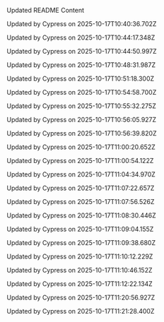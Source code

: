 Updated README Content

Updated by Cypress on 2025-10-17T10:40:36.702Z

Updated by Cypress on 2025-10-17T10:44:17.348Z

Updated by Cypress on 2025-10-17T10:44:50.997Z

Updated by Cypress on 2025-10-17T10:48:31.987Z

Updated by Cypress on 2025-10-17T10:51:18.300Z

Updated by Cypress on 2025-10-17T10:54:58.700Z

Updated by Cypress on 2025-10-17T10:55:32.275Z

Updated by Cypress on 2025-10-17T10:56:05.927Z

Updated by Cypress on 2025-10-17T10:56:39.820Z

Updated by Cypress on 2025-10-17T11:00:20.652Z

Updated by Cypress on 2025-10-17T11:00:54.122Z

Updated by Cypress on 2025-10-17T11:04:34.970Z

Updated by Cypress on 2025-10-17T11:07:22.657Z

Updated by Cypress on 2025-10-17T11:07:56.526Z

Updated by Cypress on 2025-10-17T11:08:30.446Z

Updated by Cypress on 2025-10-17T11:09:04.155Z

Updated by Cypress on 2025-10-17T11:09:38.680Z

Updated by Cypress on 2025-10-17T11:10:12.229Z

Updated by Cypress on 2025-10-17T11:10:46.152Z

Updated by Cypress on 2025-10-17T11:12:22.134Z

Updated by Cypress on 2025-10-17T11:20:56.927Z

Updated by Cypress on 2025-10-17T11:21:28.400Z
